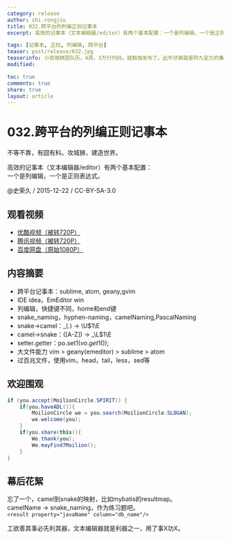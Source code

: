 ```yaml
---
category: release
author: shi.rongjiu
title: 032.跨平台的列编正则记事本
excerpt: 高效的记事本（文本编辑器/editor）有两个基本配置：一个是列编辑，一个是正则表达式。

tags: [记事本, 正则, 列编辑, 跨平台]
teaser: post/release/032.jpg
teaserinfo: 小攻城狮团队历，4周，3万行代码，就勉强发布了。此牛仔裤就是阿九定力的集中体现。
modified: 

toc: true
comments: true
share: true
layout: article
---
```


# 032.跨平台的列编正则记事本

不等不靠，有囧有料。攻城狮，建造世界。  

高效的记事本（文本编辑器/editor）有两个基本配置：  
一个是列编辑，一个是正则表达式。

@史荣久 / 2015-12-22 / CC-BY-SA-3.0  

## 观看视频

  * [优酷视频（被转720P）](http://v.youku.com/v_show/id_XMTQxOTI3NzUyOA==.html)
  * [腾讯视频（被转720P）](http://v.qq.com/page/z/1/l/z0177md9m1l.html)
  * [百度网盘（原始1080P）](http://pan.baidu.com/share/link?shareid=3935315343&uk=1380913564&fid=424891440428434)

## 内容摘要

  * 跨平台记事本：sublime, atom, geany,gvim
  * IDE idea，EmEditor win
  * 列编辑，快捷键不同，home和end键
  * snake_naming，hyphen-naming，camelNaming,PascalNaming
  * snake->camel：_(.) -> \U$1\E
  * camel->snake：([A-Z]) -> _\L$1\E
  * setter.getter：po.set$1(vo.get$1());
  * 大文件能力 vim > geany(emeditor) > sublime > atom
  * 过百兆文件，使用vim，head，tail，less，sed等

## 欢迎围观

``` java
if (you.accept(MoilionCircle.SPIRIT)) {
    if(you.haveADL()){
        MoilionCircle we = you.search(MoilionCircle.SLOGAN);
        we.welcome(you);
    }
    if(you.share(this)){
        We.thank(you);
        We.mayFind7Moilion();
    }
}
```

## 幕后花絮

忘了一个，camel到snake的映射，比如mybatis的resultmap。  
camelName -> snake_naming，作为练习题吧。  
`<result property="javaName" column="db_name"/>`

工欲善其事必先利其器，文本编辑器就是利器之一，用了事X功X。

